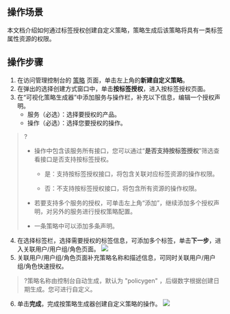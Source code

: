 ## 操作场景

本文档介绍如何通过标签授权创建自定义策略，策略生成后该策略将具有一类标签属性资源的权限。


## 操作步骤

1. 在访问管理控制台的 [策略](https://console.cloud.tencent.com/cam/policy) 页面，单击左上角的**新建自定义策略**。
2. 在弹出的选择创建方式窗口中，单击**按标签授权**，进入按标签授权页面。
3. 在“可视化策略生成器”中添加服务与操作栏，补充以下信息，编辑一个授权声明。
	- 服务（必选）：选择要授权的产品。
	- 操作（必选）：选择您要授权的操作。

> ?  
> - 操作中包含该服务所有接口，您可以通过“**是否支持按标签授权**”筛选查看接口是否支持按标签授权。
>
>   - 是：支持按标签授权接口，将包含关联对应标签资源的操作权限。
>
>   - 否：不支持按标签授权接口，将包含所有资源的操作权限。
>
> - 若要支持多个服务的授权，可单击左上角“添加”，继续添加多个授权声明，对另外的服务进行授权策略配置。
>
> - 一条策略中可以添加多条声明。


4. 在选择标签栏，选择需要授权的标签信息，可添加多个标签，单击**下一步**，进入关联用户/用户组/角色页面。
![](https://qcloudimg.tencent-cloud.cn/raw/ae41f77ecf7975a9ee010e3003b9c8a3.png)
5. 关联用户/用户组/角色页面补充策略名称和描述信息，可同时关联用户/用户组/角色快速授权。
>?策略名称由控制台自动生成，默认为 "policygen" ，后缀数字根据创建日期生成。您可进行自定义。
6. 单击**完成**，完成按策略生成器创建自定义策略的操作。
![](https://main.qcloudimg.com/raw/5ee6f72c3f8303d7efec5b5bfbbe201d.png)

